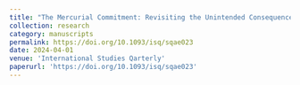 ```yaml
---
title: "The Mercurial Commitment: Revisiting the Unintended Consequences of Military Humanitarian Intervention and Anti-atrocity Norms"
collection: research
category: manuscripts
permalink: https://doi.org/10.1093/isq/sqae023
date: 2024-04-01
venue: 'International Studies Qarterly'
paperurl: 'https://doi.org/10.1093/isq/sqae023'
---
```

